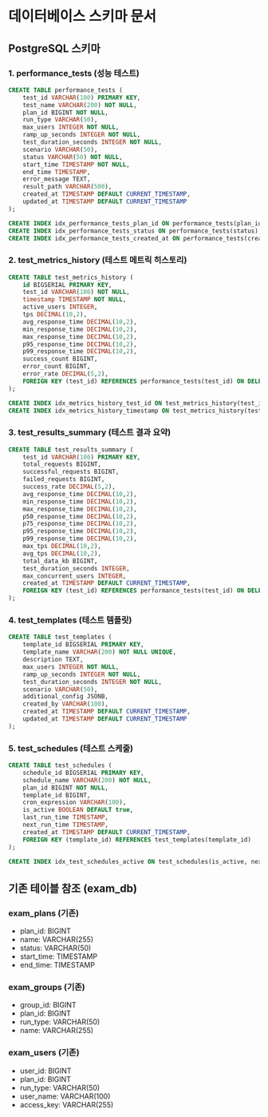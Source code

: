# 데이터베이스 스키마 문서

## PostgreSQL 스키마

### 1. performance_tests (성능 테스트)
```sql
CREATE TABLE performance_tests (
    test_id VARCHAR(100) PRIMARY KEY,
    test_name VARCHAR(200) NOT NULL,
    plan_id BIGINT NOT NULL,
    run_type VARCHAR(50),
    max_users INTEGER NOT NULL,
    ramp_up_seconds INTEGER NOT NULL,
    test_duration_seconds INTEGER NOT NULL,
    scenario VARCHAR(50),
    status VARCHAR(50) NOT NULL,
    start_time TIMESTAMP NOT NULL,
    end_time TIMESTAMP,
    error_message TEXT,
    result_path VARCHAR(500),
    created_at TIMESTAMP DEFAULT CURRENT_TIMESTAMP,
    updated_at TIMESTAMP DEFAULT CURRENT_TIMESTAMP
);

CREATE INDEX idx_performance_tests_plan_id ON performance_tests(plan_id);
CREATE INDEX idx_performance_tests_status ON performance_tests(status);
CREATE INDEX idx_performance_tests_created_at ON performance_tests(created_at DESC);
```

### 2. test_metrics_history (테스트 메트릭 히스토리)
```sql
CREATE TABLE test_metrics_history (
    id BIGSERIAL PRIMARY KEY,
    test_id VARCHAR(100) NOT NULL,
    timestamp TIMESTAMP NOT NULL,
    active_users INTEGER,
    tps DECIMAL(10,2),
    avg_response_time DECIMAL(10,2),
    min_response_time DECIMAL(10,2),
    max_response_time DECIMAL(10,2),
    p95_response_time DECIMAL(10,2),
    p99_response_time DECIMAL(10,2),
    success_count BIGINT,
    error_count BIGINT,
    error_rate DECIMAL(5,2),
    FOREIGN KEY (test_id) REFERENCES performance_tests(test_id) ON DELETE CASCADE
);

CREATE INDEX idx_metrics_history_test_id ON test_metrics_history(test_id);
CREATE INDEX idx_metrics_history_timestamp ON test_metrics_history(test_id, timestamp DESC);
```

### 3. test_results_summary (테스트 결과 요약)
```sql
CREATE TABLE test_results_summary (
    test_id VARCHAR(100) PRIMARY KEY,
    total_requests BIGINT,
    successful_requests BIGINT,
    failed_requests BIGINT,
    success_rate DECIMAL(5,2),
    avg_response_time DECIMAL(10,2),
    min_response_time DECIMAL(10,2),
    max_response_time DECIMAL(10,2),
    p50_response_time DECIMAL(10,2),
    p75_response_time DECIMAL(10,2),
    p95_response_time DECIMAL(10,2),
    p99_response_time DECIMAL(10,2),
    max_tps DECIMAL(10,2),
    avg_tps DECIMAL(10,2),
    total_data_kb BIGINT,
    test_duration_seconds INTEGER,
    max_concurrent_users INTEGER,
    created_at TIMESTAMP DEFAULT CURRENT_TIMESTAMP,
    FOREIGN KEY (test_id) REFERENCES performance_tests(test_id) ON DELETE CASCADE
);
```

### 4. test_templates (테스트 템플릿)
```sql
CREATE TABLE test_templates (
    template_id BIGSERIAL PRIMARY KEY,
    template_name VARCHAR(200) NOT NULL UNIQUE,
    description TEXT,
    max_users INTEGER NOT NULL,
    ramp_up_seconds INTEGER NOT NULL,
    test_duration_seconds INTEGER NOT NULL,
    scenario VARCHAR(50),
    additional_config JSONB,
    created_by VARCHAR(100),
    created_at TIMESTAMP DEFAULT CURRENT_TIMESTAMP,
    updated_at TIMESTAMP DEFAULT CURRENT_TIMESTAMP
);
```

### 5. test_schedules (테스트 스케줄)
```sql
CREATE TABLE test_schedules (
    schedule_id BIGSERIAL PRIMARY KEY,
    schedule_name VARCHAR(200) NOT NULL,
    plan_id BIGINT NOT NULL,
    template_id BIGINT,
    cron_expression VARCHAR(100),
    is_active BOOLEAN DEFAULT true,
    last_run_time TIMESTAMP,
    next_run_time TIMESTAMP,
    created_at TIMESTAMP DEFAULT CURRENT_TIMESTAMP,
    FOREIGN KEY (template_id) REFERENCES test_templates(template_id)
);

CREATE INDEX idx_test_schedules_active ON test_schedules(is_active, next_run_time);
```

## 기존 테이블 참조 (exam_db)

### exam_plans (기존)
- plan_id: BIGINT
- name: VARCHAR(255)
- status: VARCHAR(50)
- start_time: TIMESTAMP
- end_time: TIMESTAMP

### exam_groups (기존)
- group_id: BIGINT
- plan_id: BIGINT
- run_type: VARCHAR(50)
- name: VARCHAR(255)

### exam_users (기존)
- user_id: BIGINT
- plan_id: BIGINT
- run_type: VARCHAR(50)
- user_name: VARCHAR(100)
- access_key: VARCHAR(255)